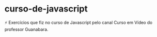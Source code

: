 # curso-de-javascript
 :zap: Exercícios que fiz no curso de Javascript pelo canal Curso em Vídeo do professor Guanabara.
